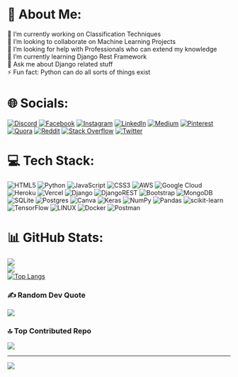 # 💫 About Me:
🔭 I’m currently working on Classification Techniques<br>👯 I’m looking to collaborate on Machine Learning Projects<br>🤝 I’m looking for help with Professionals who can extend my knowledge<br>🌱 I’m currently learning Django Rest Framework<br>💬 Ask me about Django related stuff<br>⚡ Fun fact: Python can do all sorts of things exist


# 🌐 Socials:
[![Discord](https://img.shields.io/badge/Discord-%237289DA.svg?logo=discord&logoColor=white)](https://discord.gg/https://discord.gg/ukewPPun) [![Facebook](https://img.shields.io/badge/Facebook-%231877F2.svg?logo=Facebook&logoColor=white)](https://facebook.com/https://www.facebook.com/siddharth.tiwari.7796420/) [![Instagram](https://img.shields.io/badge/Instagram-%23E4405F.svg?logo=Instagram&logoColor=white)](https://instagram.com/https://www.instagram.com/ll_siddharthtiwari_ll/) [![LinkedIn](https://img.shields.io/badge/LinkedIn-%230077B5.svg?logo=linkedin&logoColor=white)](https://linkedin.com/in/https://www.linkedin.com/in/siddharth-tiwari-a52781209/) [![Medium](https://img.shields.io/badge/Medium-12100E?logo=medium&logoColor=white)](https://medium.com/@https://medium.com/@siddharthtiwari_20611) [![Pinterest](https://img.shields.io/badge/Pinterest-%23E60023.svg?logo=Pinterest&logoColor=white)](https://pinterest.com/https://in.pinterest.com/siddharthgreat443/) [![Quora](https://img.shields.io/badge/Quora-%23B92B27.svg?logo=Quora&logoColor=white)](https://quora.com/profile/https://www.quora.com/profile/Siddharth-Tiwari-175) [![Reddit](https://img.shields.io/badge/Reddit-%23FF4500.svg?logo=Reddit&logoColor=white)](https://reddit.com/user/https://www.reddit.com/user/Trick_Seesaw_7794) [![Stack Overflow](https://img.shields.io/badge/-Stackoverflow-FE7A16?logo=stack-overflow&logoColor=white)](https://stackoverflow.com/users/https://stackoverflow.com/users/17699775/siddharth-tiwari) [![Twitter](https://img.shields.io/badge/Twitter-%231DA1F2.svg?logo=Twitter&logoColor=white)](https://twitter.com/https://twitter.com/Siddhar87070217) 

# 💻 Tech Stack:
![HTML5](https://img.shields.io/badge/html5-%23E34F26.svg?style=for-the-badge&logo=html5&logoColor=white) ![Python](https://img.shields.io/badge/python-3670A0?style=for-the-badge&logo=python&logoColor=ffdd54) ![JavaScript](https://img.shields.io/badge/javascript-%23323330.svg?style=for-the-badge&logo=javascript&logoColor=%23F7DF1E) ![CSS3](https://img.shields.io/badge/css3-%231572B6.svg?style=for-the-badge&logo=css3&logoColor=white) ![AWS](https://img.shields.io/badge/AWS-%23FF9900.svg?style=for-the-badge&logo=amazon-aws&logoColor=white) ![Google Cloud](https://img.shields.io/badge/Google%20Cloud-%234285F4.svg?style=for-the-badge&logo=google-cloud&logoColor=white) ![Heroku](https://img.shields.io/badge/heroku-%23430098.svg?style=for-the-badge&logo=heroku&logoColor=white) ![Vercel](https://img.shields.io/badge/vercel-%23000000.svg?style=for-the-badge&logo=vercel&logoColor=white) ![Django](https://img.shields.io/badge/django-%23092E20.svg?style=for-the-badge&logo=django&logoColor=white) ![DjangoREST](https://img.shields.io/badge/DJANGO-REST-ff1709?style=for-the-badge&logo=django&logoColor=white&color=ff1709&labelColor=gray) ![Bootstrap](https://img.shields.io/badge/bootstrap-%23563D7C.svg?style=for-the-badge&logo=bootstrap&logoColor=white) ![MongoDB](https://img.shields.io/badge/MongoDB-%234ea94b.svg?style=for-the-badge&logo=mongodb&logoColor=white) ![SQLite](https://img.shields.io/badge/sqlite-%2307405e.svg?style=for-the-badge&logo=sqlite&logoColor=white) ![Postgres](https://img.shields.io/badge/postgres-%23316192.svg?style=for-the-badge&logo=postgresql&logoColor=white) ![Canva](https://img.shields.io/badge/Canva-%2300C4CC.svg?style=for-the-badge&logo=Canva&logoColor=white) ![Keras](https://img.shields.io/badge/Keras-%23D00000.svg?style=for-the-badge&logo=Keras&logoColor=white) ![NumPy](https://img.shields.io/badge/numpy-%23013243.svg?style=for-the-badge&logo=numpy&logoColor=white) ![Pandas](https://img.shields.io/badge/pandas-%23150458.svg?style=for-the-badge&logo=pandas&logoColor=white) ![scikit-learn](https://img.shields.io/badge/scikit--learn-%23F7931E.svg?style=for-the-badge&logo=scikit-learn&logoColor=white) ![TensorFlow](https://img.shields.io/badge/TensorFlow-%23FF6F00.svg?style=for-the-badge&logo=TensorFlow&logoColor=white) ![LINUX](https://img.shields.io/badge/Linux-FCC624?style=for-the-badge&logo=linux&logoColor=black) ![Docker](https://img.shields.io/badge/docker-%230db7ed.svg?style=for-the-badge&logo=docker&logoColor=white) ![Postman](https://img.shields.io/badge/Postman-FF6C37?style=for-the-badge&logo=postman&logoColor=white)
# 📊 GitHub Stats:
![](https://github-readme-stats.vercel.app/api?username=llSiddharthll&theme=dark&hide_border=false&include_all_commits=false&count_private=false)<br/>
![](https://github-readme-streak-stats.herokuapp.com/?user=llSiddharthll&theme=dark&hide_border=false)<br/>
[![Top Langs](https://github-readme-stats.vercel.app/api/top-langs/?username=llSiddharthll&theme=dark&layout=donut)](https://github.com/anuraghazra/github-readme-stats)

### ✍️ Random Dev Quote
![](https://quotes-github-readme.vercel.app/api?type=horizontal&theme=radical)

### 🔝 Top Contributed Repo
![](https://github-contributor-stats.vercel.app/api?username=llSiddharthll&limit=5&theme=monokai&combine_all_yearly_contributions=true)

---
[![](https://visitcount.itsvg.in/api?id=llSiddharthll&label=Profile%20Views&color=9&icon=0&pretty=true)](https://visitcount.itsvg.in)

<!-- Proudly created with GPRM ( https://gprm.itsvg.in ) -->
